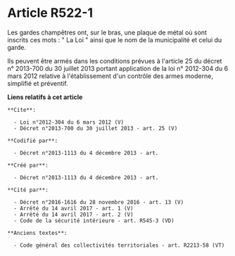 # Article R522-1

Les gardes champêtres ont, sur le bras, une plaque de métal où sont inscrits ces mots : " La Loi " ainsi que le nom de la
municipalité et celui du garde. 

Ils peuvent être armés dans les conditions prévues à l'article 25 du décret n° 2013-700 du 30 juillet 2013 portant
application de la loi n° 2012-304 du 6 mars 2012 relative à l'établissement d'un contrôle des armes moderne, simplifié et
préventif.

**Liens relatifs à cet article**

	**Cite**:

	  - Loi n°2012-304 du 6 mars 2012 (V)
	  - Décret n°2013-700 du 30 juillet 2013 - art. 25 (V)

	**Codifié par**:

	  - Décret n°2013-1113 du 4 décembre 2013 - art.

	**Créé par**:

	  - Décret n°2013-1113 du 4 décembre 2013 - art.

	**Cité par**:

	  - Décret n°2016-1616 du 28 novembre 2016 - art. 13 (V)
	  - Arrêté du 14 avril 2017 - art. 1 (V)
	  - Arrêté du 14 avril 2017 - art. 2 (V)
	  - Code de la sécurité intérieure - art. R545-3 (VD)

	**Anciens textes**:

	  - Code général des collectivités territoriales - art. R2213-58 (VT)
